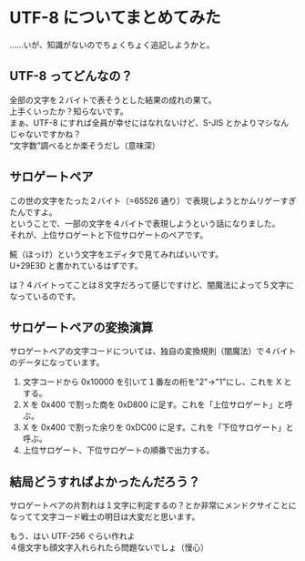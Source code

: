 # UTF-8 についてまとめてみた

……いが、知識がないのでちょくちょく追記しようかと。

## UTF-8 ってどんなの？

全部の文字を２バイトで表そうとした結果の成れの果て。  
上手くいったか？知らないです。  
まぁ、UTF-8 にすれば全員が幸せにはなれないけど、S-JIS とかよりマシなんじゃないですかね？  
“文字数”調べるとか楽そうだし（意味深）

## サロゲートペア

この世の文字をたった２バイト（=65526 通り）で表現しようとかムリゲーすぎたんですよ。  
ということで、一部の文字を４バイトで表現しようという話になりました。  
それが、上位サロゲートと下位サロゲートのペアです。

𩸽（ほっけ）という文字をエディタで見てみればいいです。  
U+29E3D と書かれているはずです。

は？４バイトってことは８文字だろって感じですけど、闇魔法によって５文字になっているのです。

## サロゲートペアの変換演算

サロゲートペアの文字コードについては、独自の変換規則（闇魔法）で４バイトのデータになっています。

1. 文字コードから 0x10000 を引いて１番左の桁を"2"→"1"にし、これを X とする。
2. X を 0x400 で割った商を 0xD800 に足す。これを「上位サロゲート」と呼ぶ。
3. X を 0x400 で割った余りを 0xDC00 に足す。これを「下位サロゲート」と呼ぶ。
4. 上位サロゲート、下位サロゲートの順番で出力する。

## 結局どうすればよかったんだろう？

サロゲートペアの片割れは１文字に判定するの？とか非常にメンドクサイことになってて文字コード戦士の明日は大変だと思います。

もう、はい UTF-256 ぐらい作れよ  
４億文字も顔文字入れられたら問題ないでしょ（慢心）
